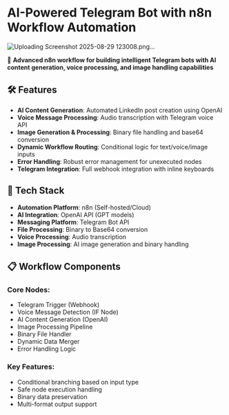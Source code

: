 # AI-Powered Telegram Bot with n8n Workflow Automation

![Uploading Screenshot 2025-08-29 123008.png…]()


🚀 **Advanced n8n workflow for building intelligent Telegram bots with AI content generation, voice processing, and image handling capabilities**
## 🛠️ Features

- **AI Content Generation**: Automated LinkedIn post creation using OpenAI
- **Voice Message Processing**: Audio transcription with Telegram voice API
- **Image Generation & Processing**: Binary file handling and base64 conversion
- **Dynamic Workflow Routing**: Conditional logic for text/voice/image inputs
- **Error Handling**: Robust error management for unexecuted nodes
- **Telegram Integration**: Full webhook integration with inline keyboards

## 🔧 Tech Stack

- **Automation Platform**: n8n (Self-hosted/Cloud)
- **AI Integration**: OpenAI API (GPT models)
- **Messaging Platform**: Telegram Bot API
- **File Processing**: Binary to Base64 conversion
- **Voice Processing**: Audio transcription
- **Image Processing**: AI image generation and binary handling

## 📋 Workflow Components

### Core Nodes:
- Telegram Trigger (Webhook)
- Voice Message Detection (IF Node)
- AI Content Generation (OpenAI)
- Image Processing Pipeline
- Binary File Handler
- Dynamic Data Merger
- Error Handling Logic

### Key Features:
- Conditional branching based on input type
- Safe node execution handling
- Binary data preservation
- Multi-format output support
